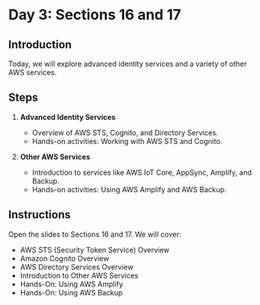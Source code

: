# Day 3: Sections 16 and 17

## Introduction

Today, we will explore advanced identity services and a variety of other AWS services.

## Steps

1. **Advanced Identity Services**

   - Overview of AWS STS, Cognito, and Directory Services.
   - Hands-on activities: Working with AWS STS and Cognito.

2. **Other AWS Services**
   - Introduction to services like AWS IoT Core, AppSync, Amplify, and Backup.
   - Hands-on activities: Using AWS Amplify and AWS Backup.

## Instructions

Open the slides to Sections 16 and 17. We will cover:

- AWS STS (Security Token Service) Overview
- Amazon Cognito Overview
- AWS Directory Services Overview
- Introduction to Other AWS Services
- Hands-On: Using AWS Amplify
- Hands-On: Using AWS Backup
